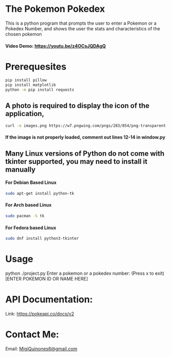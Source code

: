 # The Pokemon Pokedex

This is a python program that prompts the user to enter a Pokemon or a Pokedex Number, and shows the user
the stats and characteristics of the chosen pokemon

#### Video Demo: https://youtu.be/z4OCsJQDAgQ

# Prerequesites

```zsh
pip install pillow
pip install matplotlib
python -m pip install requests
```

## A photo is required to display the icon of the application,

```zsh
curl -o images.png https://w7.pngwing.com/pngs/283/854/png-transparent-game-pokeball-pokemon-pokemon-go-pokemongo-pokestop-pokemon-go-addict-icon.png
```

#### If the image is not properly loaded, comment out lines 12-14 in window.py

## Many Linux versions of Python do not come with tkinter supported, you may need to install it manually

#### For Debian Based Linux

```zsh
sudo apt-get install python-tk
```

#### For Arch based Linux

```zsh
sudo pacman -S tk
```

#### For Fedora based Linux

```zsh
sudo dnf install python3-tkinter
```

# Usage

python ./project.py
Enter a pokemon or a pokedex number: (Press x to exit) [ENTER POKEMON ID OR NAME HERE]

# API Documentation:

Link: https://pokeapi.co/docs/v2

# Contact Me:

Email: MigiQuinones6@gmail.com

